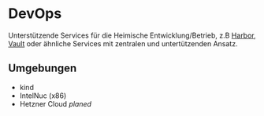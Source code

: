 # DevOps

Unterstützende Services für die Heimische Entwicklung/Betrieb, z.B [Harbor](https://goharbor.io/), [Vault](https://www.vaultproject.io/) oder ähnliche Services mit zentralen und untertützenden Ansatz.

## Umgebungen

* kind
* IntelNuc (x86)
* Hetzner Cloud *planed*
